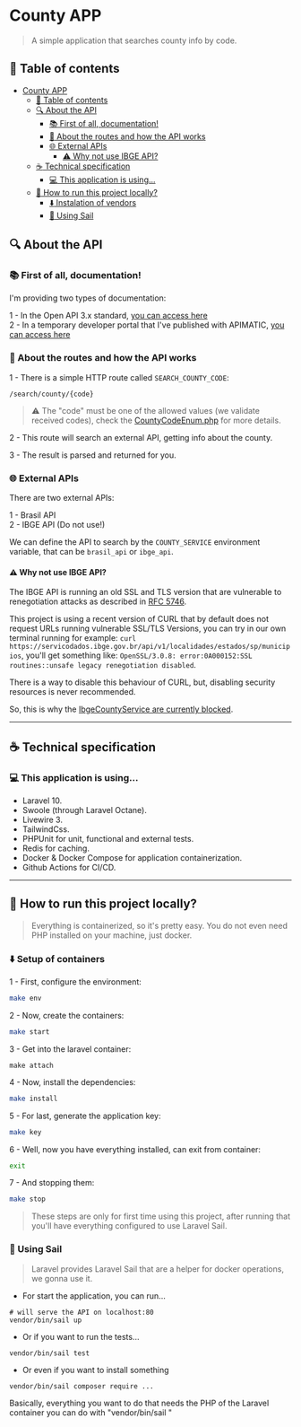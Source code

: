 # County APP

> A simple application that searches county info by code.

## :bookmark_tabs: Table of contents

- [County APP](#county-app)
  * [:bookmark_tabs: Table of contents](#bookmark_tabs-table-of-contents)
  * [:mag: About the API](#mag-about-the-api)
    + [:books: First of all, documentation!](#books-first-of-all-documentation)
    + [:eyes: About the routes and how the API works](#eyes-about-the-routes-and-how-the-api-works)
    + [:globe_with_meridians: External APIs ](#globe_with_meridians-external-apis)
      - [:warning: Why not use IBGE API?](#warning-why-not-use-ibge-api)
  * [:coffee: Technical specification ](#coffee-technical-specification)
    + [:computer: This application is using... ](#computer-this-application-is-using)
  * [:runner: How to run this project locally?](#runner-how-to-run-this-project-locally)
    + [:arrow_down: Instalation of vendors](#arrow_down-instalation-of-vendors)
    + [:whale: Using Sail](#whale-using-sail)

## :mag: About the API

### :books: First of all, documentation!

I'm providing two types of documentation:

1 - In the Open API 3.x standard, [you can access here](https://github.com/albuquerque53/county-app/blob/main/docs/open_api_specification.yml) <br>
2 - In a temporary developer portal that I've published with APIMATIC, [you can access here](https://www.apimatic.io/apidocs/county-app)

### :eyes: About the routes and how the API works

1 - There is a simple HTTP route called `SEARCH_COUNTY_CODE`:
```
/search/county/{code}
```

> :warning: The "code" must be one of the allowed values (we validate received codes), check the [CountyCodeEnum.php](https://github.com/albuquerque53/county-app/blob/main/app/Enums/CountyCodeEnum.php) for more details.

2 - This route will search an external API, getting info about the county.

3 - The result is parsed and returned for you.

### :globe_with_meridians: External APIs 

There are two external APIs:

1 - Brasil API <br>
2 - IBGE API (Do not use!)

We can define the API to search by the `COUNTY_SERVICE` environment variable, that can be `brasil_api` or `ibge_api`.

#### :warning: Why not use IBGE API?

The IBGE API is running an old SSL and TLS version that are vulnerable to renegotiation attacks as described in [RFC 5746](rfc5746).

This project is using a recent version of CURL that by default does not request URLs running vulnerable SSL/TLS Versions, you can try in our own terminal running for example: `curl https://servicodados.ibge.gov.br/api/v1/localidades/estados/sp/municipios`, you'll get something like: `OpenSSL/3.0.8: error:0A000152:SSL routines::unsafe legacy renegotiation disabled`.

There is a way to disable this behaviour of CURL, but, disabling security resources is never recommended.

So, this is why the [IbgeCountyService are currently blocked](https://github.com/albuquerque53/county-app/blob/main/app/Services/IbgeCountyService.php#L26).

<hr>

## :coffee: Technical specification 

### :computer: This application is using... 

- Laravel 10.
- Swoole (through Laravel Octane).
- Livewire 3.
- TailwindCss.
- PHPUnit for unit, functional and external tests.
- Redis for caching.
- Docker & Docker Compose for application containerization.
- Github Actions for CI/CD.

<hr>

## :runner: How to run this project locally?

> Everything is containerized, so it's pretty easy. You do not even need PHP installed on your machine, just docker.

### :arrow_down: Setup of containers

1 - First, configure the environment:
```sh
make env
```

2 - Now, create the containers:
```sh
make start
```

3 - Get into the laravel container:
```
make attach
```

4 - Now, install the dependencies:
```sh
make install
```

5 - For last, generate the application key:
```sh
make key
```

6 - Well, now you have everything installed, can exit from container:
```sh
exit
```

7 - And stopping them:
```sh
make stop
```

> These steps are only for first time using this project, after running that you'll have everything configured to use Laravel Sail.

### :whale: Using Sail

> Laravel provides Laravel Sail that are a helper for docker operations, we gonna use it.

* For start the application, you can run...
```
# will serve the API on localhost:80
vendor/bin/sail up
``` 

* Or if you want to run the tests...
```
vendor/bin/sail test
```

* Or even if you want to install something
```sh
vendor/bin/sail composer require ...
```

Basically, everything you want to do that needs the PHP of the Laravel container you can do with "vendor/bin/sail <command>"
